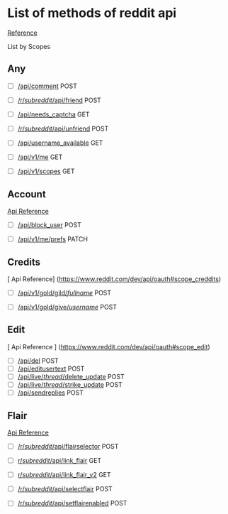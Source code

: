 # List of methods of reddit api 

[ Reference ]( https://www.reddit.com/dev/api/ )


List by Scopes
## Any 

- [ ] [/api/comment](#any) POST
- [ ] [/r/_subreddit_/api/friend](#any) POST
- [ ] [/api/needs_captcha](#any) GET
- [ ] [/r/_subreddit_/api/unfriend](#any) POST
- [ ] [/api/username_available](#any) GET 
- [ ] [/api/v1/me](#any) GET
- [ ] [/api/v1/scopes](#any) GET


## Account

[ Api Reference](https://www.reddit.com/dev/api/oauth#scope_account)

- [ ] [/api/block_user](#account) POST
- [ ] [/api/v1/me/prefs](#account) PATCH 


## Credits

[ Api Reference] (https://www.reddit.com/dev/api/oauth#scope_creddits)

- [ ] [/api/v1/gold/gild/_fullname_](#credits) POST
- [ ] [/api/v1/gold/give/_username_](#credits) POST


## Edit

[ Api Reference ] (https://www.reddit.com/dev/api/oauth#scope_edit)

- [ ] [/api/del](#edit) POST
- [ ] [/api/editusertext](edit) POST
- [ ] [/api/live/_thread_/delete_update](#edit) POST
- [ ] [/api/live/_thread_/strike_update](#edit) POST
- [ ] [/api/sendreplies](#edit) POST

## Flair

[Api Reference](https://www.reddit.com/dev/api/oauth#scope_flair)

- [ ] [/r/_subreddit_/api/flairselector](#flair) POST
- [ ] [r/_subreddit_/api/link_flair](#flair) GET 
- [ ] [r/_subreddit_/api/link_flair_v2](#flair) GET 
- [ ] [/r/_subreddit_/api/selectflair](#flair) POST
- [ ] [/r/_subreddit_/api/setflairenabled](#flair) POST






